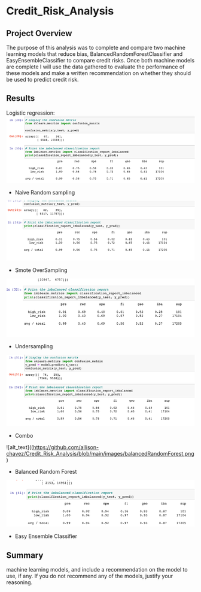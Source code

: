 # Credit_Risk_Analysis

## Project Overview
The purpose of this analysis was to complete and compare two machine learning models that reduce bias, BalancedRandomForestClassifier and EasyEnsembleClassifier to compare credit risks. Once both machine models are complete I will use the data gathered to evaluate the performance of these models and make a written recommendation on whether they should be used to predict credit risk.

## Results

Logistic regression:
![alt_text](https://github.com/allison-chavez/Credit_Risk_Analysis/blob/main/images/naive.png)
- Naive Random sampling




![alt_text](https://github.com/allison-chavez/Credit_Risk_Analysis/blob/main/images/smote.png)
- Smote OverSampling




![alt_text](https://github.com/allison-chavez/Credit_Risk_Analysis/blob/main/images/undersampling.png)
- Undersampling



![alt_text](https://github.com/allison-chavez/Credit_Risk_Analysis/blob/main/images/combo%20over:under.png)
- Combo



![alt_text]((https://github.com/allison-chavez/Credit_Risk_Analysis/blob/main/images/balancedRandomForest.png)
- Balanced Random Forest



![alt_text](https://github.com/allison-chavez/Credit_Risk_Analysis/blob/main/images/EasyEnsemble.png)
- Easy Ensemble Classifier

## Summary
machine learning models, and include a recommendation on the model to use, if any. If you do not recommend any of the models, justify your reasoning.

